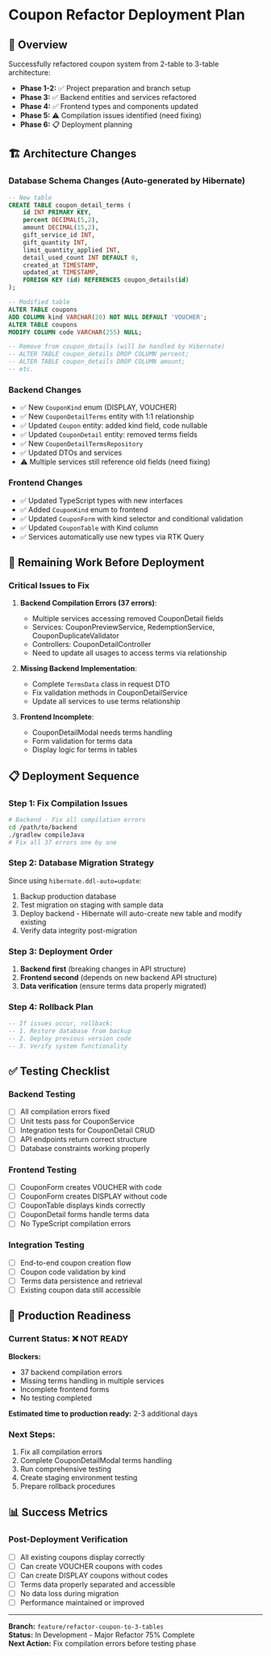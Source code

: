 # Coupon Refactor Deployment Plan

## 🚀 Overview

Successfully refactored coupon system from 2-table to 3-table architecture:
- **Phase 1-2:** ✅ Project preparation and branch setup
- **Phase 3:** ✅ Backend entities and services refactored  
- **Phase 4:** ✅ Frontend types and components updated
- **Phase 5:** ⚠️  Compilation issues identified (need fixing)
- **Phase 6:** 📋 Deployment planning

## 🏗️ Architecture Changes

### Database Schema Changes (Auto-generated by Hibernate)
```sql
-- New table
CREATE TABLE coupon_detail_terms (
    id INT PRIMARY KEY,
    percent DECIMAL(5,2),
    amount DECIMAL(15,2),
    gift_service_id INT,
    gift_quantity INT,
    limit_quantity_applied INT,
    detail_used_count INT DEFAULT 0,
    created_at TIMESTAMP,
    updated_at TIMESTAMP,
    FOREIGN KEY (id) REFERENCES coupon_details(id)
);

-- Modified table
ALTER TABLE coupons 
ADD COLUMN kind VARCHAR(20) NOT NULL DEFAULT 'VOUCHER';
ALTER TABLE coupons 
MODIFY COLUMN code VARCHAR(255) NULL;

-- Remove from coupon_details (will be handled by Hibernate)
-- ALTER TABLE coupon_details DROP COLUMN percent;
-- ALTER TABLE coupon_details DROP COLUMN amount;
-- etc.
```

### Backend Changes
- ✅ New `CouponKind` enum (DISPLAY, VOUCHER)
- ✅ New `CouponDetailTerms` entity with 1:1 relationship
- ✅ Updated `Coupon` entity: added kind field, code nullable
- ✅ Updated `CouponDetail` entity: removed terms fields
- ✅ New `CouponDetailTermsRepository`
- ✅ Updated DTOs and services
- ⚠️ Multiple services still reference old fields (need fixing)

### Frontend Changes  
- ✅ Updated TypeScript types with new interfaces
- ✅ Added `CouponKind` enum to frontend
- ✅ Updated `CouponForm` with kind selector and conditional validation
- ✅ Updated `CouponTable` with Kind column
- ✅ Services automatically use new types via RTK Query

## 🔧 Remaining Work Before Deployment

### Critical Issues to Fix
1. **Backend Compilation Errors (37 errors)**:
   - Multiple services accessing removed CouponDetail fields
   - Services: CouponPreviewService, RedemptionService, CouponDuplicateValidator
   - Controllers: CouponDetailController  
   - Need to update all usages to access terms via relationship

2. **Missing Backend Implementation**:
   - Complete `TermsData` class in request DTO
   - Fix validation methods in CouponDetailService
   - Update all services to use terms relationship

3. **Frontend Incomplete**:
   - CouponDetailModal needs terms handling
   - Form validation for terms data
   - Display logic for terms in tables

## 📋 Deployment Sequence

### Step 1: Fix Compilation Issues
```bash
# Backend - Fix all compilation errors
cd /path/to/backend
./gradlew compileJava
# Fix all 37 errors one by one
```

### Step 2: Database Migration Strategy
Since using `hibernate.ddl-auto=update`:
1. Backup production database
2. Test migration on staging with sample data
3. Deploy backend - Hibernate will auto-create new table and modify existing
4. Verify data integrity post-migration

### Step 3: Deployment Order
1. **Backend first** (breaking changes in API structure)
2. **Frontend second** (depends on new backend API structure)
3. **Data verification** (ensure terms data properly migrated)

### Step 4: Rollback Plan
```sql
-- If issues occur, rollback:
-- 1. Restore database from backup
-- 2. Deploy previous version code
-- 3. Verify system functionality
```

## ✅ Testing Checklist

### Backend Testing
- [ ] All compilation errors fixed
- [ ] Unit tests pass for CouponService
- [ ] Integration tests for CouponDetail CRUD
- [ ] API endpoints return correct structure
- [ ] Database constraints working properly

### Frontend Testing  
- [ ] CouponForm creates VOUCHER with code
- [ ] CouponForm creates DISPLAY without code
- [ ] CouponTable displays kinds correctly
- [ ] CouponDetail forms handle terms data
- [ ] No TypeScript compilation errors

### Integration Testing
- [ ] End-to-end coupon creation flow
- [ ] Coupon code validation by kind
- [ ] Terms data persistence and retrieval
- [ ] Existing coupon data still accessible

## 🚨 Production Readiness

### Current Status: ❌ NOT READY
**Blockers:**
- 37 backend compilation errors
- Missing terms handling in multiple services
- Incomplete frontend forms
- No testing completed

**Estimated time to production ready:** 2-3 additional days

### Next Steps:
1. Fix all compilation errors
2. Complete CouponDetailModal terms handling  
3. Run comprehensive testing
4. Create staging environment testing
5. Prepare rollback procedures

## 📊 Success Metrics

### Post-Deployment Verification
- [ ] All existing coupons display correctly
- [ ] Can create VOUCHER coupons with codes
- [ ] Can create DISPLAY coupons without codes
- [ ] Terms data properly separated and accessible
- [ ] No data loss during migration
- [ ] Performance maintained or improved

---

**Branch:** `feature/refactor-coupon-to-3-tables`  
**Status:** In Development - Major Refactor 75% Complete  
**Next Action:** Fix compilation errors before testing phase